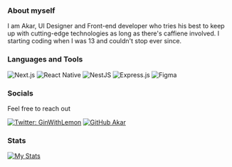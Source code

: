 
### About myself
I am Akar, UI Designer and Front-end developer who tries his best to keep up with cutting-edge technologies as long as there's caffiene involved. I starting coding when I was 13 and couldn't stop ever since.

### Languages and Tools

![Next.js](https://img.shields.io/badge/Next.js-%23000000.svg?style=for-the-badge&logo=nextdotjs&logoColor=white)
![React Native](https://img.shields.io/badge/React_Native-%2320232a.svg?style=for-the-badge&logo=react&logoColor=%2361DAFB) 
![NestJS](https://img.shields.io/badge/NestJS-%23E0234E.svg?style=for-the-badge&logo=nestjs&logoColor=white)
![Express.js](https://img.shields.io/badge/Express.js-%23404d59.svg?style=for-the-badge)
![Figma](https://img.shields.io/badge/Figma-%23F24E1E.svg?style=for-the-badge&logo=figma&logoColor=white)



### Socials

Feel free to reach out

[![Twitter: GinWithLemon](https://img.shields.io/twitter/follow/0xyGin?style=social)](https://twitter.com/ginwithlemon)
[![GitHub Akar](https://img.shields.io/github/followers/akarm13?label=follow&style=social)](https://github.com/akarm13)


### Stats

[![My Stats](https://github-readme-stats.vercel.app/api?username=akarm13&hide=prs,issues,contribs&count_private=true&theme=tokyonight&show_icons=true)](https://github.com/anuraghazra/github-readme-stats)


